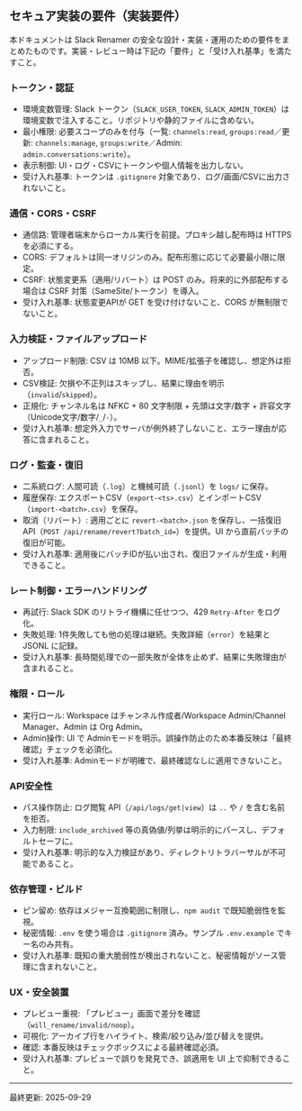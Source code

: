 ## セキュア実装の要件（実装要件）

本ドキュメントは Slack Renamer の安全な設計・実装・運用のための要件をまとめたものです。実装・レビュー時は下記の「要件」と「受け入れ基準」を満たすこと。

### トークン・認証
- 環境変数管理: Slack トークン（`SLACK_USER_TOKEN`, `SLACK_ADMIN_TOKEN`）は環境変数で注入すること。リポジトリや静的ファイルに含めない。
- 最小権限: 必要スコープのみを付与（一覧: `channels:read`, `groups:read`／更新: `channels:manage`, `groups:write`／Admin: `admin.conversations:write`）。
- 表示制御: UI・ログ・CSVにトークンや個人情報を出力しない。
- 受け入れ基準: トークンは `.gitignore` 対象であり、ログ/画面/CSVに出力されないこと。

### 通信・CORS・CSRF
- 通信路: 管理者端末からローカル実行を前提。プロキシ越し配布時は HTTPS を必須にする。
- CORS: デフォルトは同一オリジンのみ。配布形態に応じて必要最小限に限定。
- CSRF: 状態変更系（適用/リバート）は POST のみ。将来的に外部配布する場合は CSRF 対策（SameSite/トークン）を導入。
- 受け入れ基準: 状態変更APIが GET を受け付けないこと、CORS が無制限でないこと。

### 入力検証・ファイルアップロード
- アップロード制限: CSV は 10MB 以下。MIME/拡張子を確認し、想定外は拒否。
- CSV検証: 欠損や不正列はスキップし、結果に理由を明示（`invalid`/`skipped`）。
- 正規化: チャンネル名は NFKC + 80 文字制限 + 先頭は文字/数字 + 許容文字（Unicode文字/数字/`_`/`-`）。
- 受け入れ基準: 想定外入力でサーバが例外終了しないこと、エラー理由が応答に含まれること。

### ログ・監査・復旧
- 二系統ログ: 人間可読（`.log`）と機械可読（`.jsonl`）を `logs/` に保存。
- 履歴保存: エクスポートCSV（`export-<ts>.csv`）とインポートCSV（`import-<batch>.csv`）を保存。
- 取消（リバート）: 適用ごとに `revert-<batch>.json` を保存し、一括復旧 API（`POST /api/rename/revert?batch_id=`）を提供。UI から直前バッチの復旧が可能。
- 受け入れ基準: 適用後にバッチIDが払い出され、復旧ファイルが生成・利用できること。

### レート制御・エラーハンドリング
- 再試行: Slack SDK のリトライ機構に任せつつ、429 `Retry-After` をログ化。
- 失敗処理: 1件失敗しても他の処理は継続。失敗詳細（`error`）を結果と JSONL に記録。
- 受け入れ基準: 長時間処理での一部失敗が全体を止めず、結果に失敗理由が含まれること。

### 権限・ロール
- 実行ロール: Workspace はチャンネル作成者/Workspace Admin/Channel Manager、Admin は Org Admin。
- Admin操作: UI で Adminモードを明示。誤操作防止のため本番反映は「最終確認」チェックを必須化。
- 受け入れ基準: Adminモードが明確で、最終確認なしに適用できないこと。

### API安全性
- パス操作防止: ログ閲覧 API（`/api/logs/get|view`）は `..` や `/` を含む名前を拒否。
- 入力制限: `include_archived` 等の真偽値/列挙は明示的にパースし、デフォルトセーフに。
- 受け入れ基準: 明示的な入力検証があり、ディレクトリトラバーサルが不可能であること。

### 依存管理・ビルド
- ピン留め: 依存はメジャー互換範囲に制限し、`npm audit` で既知脆弱性を監視。
- 秘密情報: `.env` を使う場合は `.gitignore` 済み。サンプル `.env.example` でキー名のみ共有。
- 受け入れ基準: 既知の重大脆弱性が検出されないこと、秘密情報がソース管理に含まれないこと。

### UX・安全装置
- プレビュー重視: 「プレビュー」画面で差分を確認（`will_rename/invalid/noop`）。
- 可視化: アーカイブ行をハイライト、検索/絞り込み/並び替えを提供。
- 確認: 本番反映はチェックボックスによる最終確認必須。
- 受け入れ基準: プレビューで誤りを発見でき、誤適用を UI 上で抑制できること。

---

最終更新: 2025-09-29
